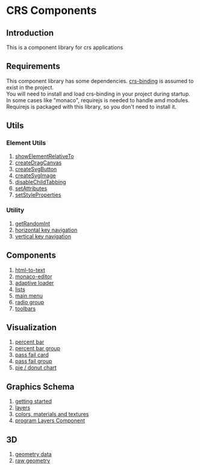 # CRS Components
## Introduction

This is a component library for crs applications
## Requirements

This component library has some dependencies.
[crs-binding](https://github.com/caperaven/crs-binding) is assumed to exist in the project.  
You will need to install and load crs-binding in your project during startup.
In some cases like "monaco", requirejs is needed to handle amd modules.  
Requirejs is packaged with this library, so you don't need to install it.

## Utils

### Element Utils

1. [showElementRelativeTo](/documents/element-utils/showElementRelativeTo.md)
1. [createDragCanvas](/documents/element-utils/createDragCanvas.md)
1. [createSvgButton](/documents/element-utils/createSvgButton.md)
1. [createSvgImage](/documents/element-utils/createSvgImage.md)
1. [disableChildTabbing](/documents/element-utils/disableChildTabbing.md)
1. [setAttributes](/documents/element-utils/setAttributes.md)
1. [setStyleProperties](/documents/element-utils/setStyleProperties.md)

### Utility

1. [getRandomInt](/documents/utility/gerRandomInt.md)
1. [horizontal key navigation](/documents/utility/horizontalKeyNavigation.md)
1. [vertical key navigation](/documents/utility/verticalKeyNavigation.md)

## Components

1. [html-to-text](/documents/components/html-to-text.md)  
1. [monaco-editor](/documents/components/monaco-editor.md)  
1. [adaptive loader](/documents/components/adaptive-loader.md)  
1. [lists](/documents/components/lists.md)  
1. [main menu](/documents/components/main-menu.md)
1. [radio group](/documents/components/radio-group.md)
1. [toolbars](/documents/components/toolbars.md)

## Visualization

1. [percent bar](/documents/visualizations/percent-bar.md)
1. [percent bar group](/documents/visualizations/percent-bar-group.md)
1. [pass fail card](/documents/visualizations/pass-fail-card.md)
1. [pass fail group](/documents/visualizations/pass-fail-group.md)
1. [pie / donut chart](/documents/visualizations/pie-chart.md)

## Graphics Schema
1. [getting started](/documents/graphics-schema/01.%20getting-started.md)
1. [layers](/documents/graphics-schema/02.%20layers.md)
1. [colors, materials and textures](/documents/graphics-schema/03.%20colors%20materials%20and%20textures.md)
1. [program Layers Component]()

## 3D
1. [geometry data](/documents/3d/geometry-data.md)
1. [raw geometry]()
